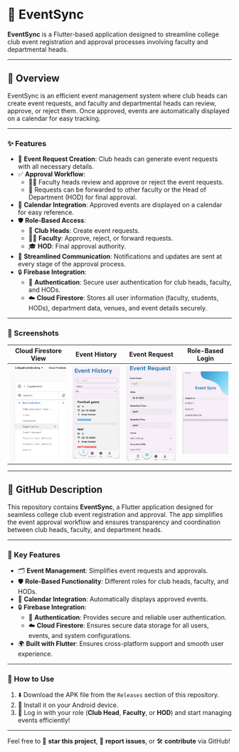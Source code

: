 # 🎉 EventSync

**EventSync** is a Flutter-based application designed to streamline college club event registration and approval processes involving faculty and departmental heads.

---

## 🌟 Overview

EventSync is an efficient event management system where club heads can create event requests, and faculty and departmental heads can review, approve, or reject them. Once approved, events are automatically displayed on a calendar for easy tracking.

---

### ✨ Features

- 📝 **Event Request Creation**: Club heads can generate event requests with all necessary details.
- ✅ **Approval Workflow**:
  - 👨‍🏫 Faculty heads review and approve or reject the event requests.
  - 🔄 Requests can be forwarded to other faculty or the Head of Department (HOD) for final approval.
- 📅 **Calendar Integration**: Approved events are displayed on a calendar for easy reference.
- 🛡️ **Role-Based Access**:
  - 👤 **Club Heads**: Create event requests.
  - 🧑‍🏫 **Faculty**: Approve, reject, or forward requests.
  - 🎓 **HOD**: Final approval authority.
- 📢 **Streamlined Communication**: Notifications and updates are sent at every stage of the approval process.
- 🔒 **Firebase Integration**:
  - 🔑 **Authentication**: Secure user authentication for club heads, faculty, and HODs.
  - ☁️ **Cloud Firestore**: Stores all user information (faculty, students, HODs), department data, venues, and event details securely.

---

### 📸 Screenshots

| Cloud Firestore View | Event History | Event Request | Role-Based Login |
|----------------------|----------------|---------------|------------------|
| ![Cloud Firestore](assets/Firestore.png) | ![Event History](assets/History.png) | ![Event Request](assets/Request.png) | ![Role Based Login](assets/role.png) |


---

## 📂 GitHub Description

This repository contains **EventSync**, a Flutter application designed for seamless college club event registration and approval. The app simplifies the event approval workflow and ensures transparency and coordination between club heads, faculty, and department heads.

---

### 🔑 Key Features

- 🗂️ **Event Management**: Simplifies event requests and approvals.
- 🛡️ **Role-Based Functionality**: Different roles for club heads, faculty, and HODs.
- 📅 **Calendar Integration**: Automatically displays approved events.
- 🔒 **Firebase Integration**:
  - 🔑 **Authentication**: Provides secure and reliable user authentication.
  - ☁️ **Cloud Firestore**: Ensures secure data storage for all users, events, and system configurations.
- 🌍 **Built with Flutter**: Ensures cross-platform support and smooth user experience.

---

### 🚀 How to Use

1. ⬇️ Download the APK file from the `Releases` section of this repository.
2. 📲 Install it on your Android device.
3. 🔐 Log in with your role (**Club Head**, **Faculty**, or **HOD**) and start managing events efficiently!

---

Feel free to 🌟 **star this project**, 🐛 **report issues**, or 🛠️ **contribute** via GitHub!
